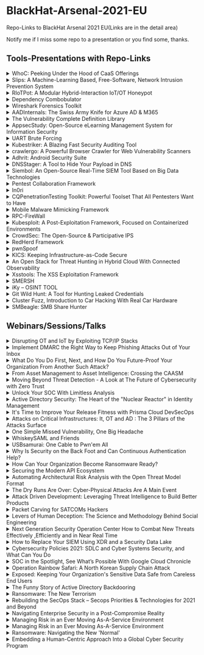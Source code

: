 # BlackHat-Arsenal-2021-EU
Repo-Links to BlackHat Arsenal 2021 EU(Links are in the detail area)

Notify me if I miss some repo to a presentation or you find some, thanks.

## Tools-Presentations with Repo-Links

<details>
  <summary>WhoC: Peeking Under the Hood of CaaS Offerings</summary>
  
Running your business-critical applications on the public cloud involves trust. You trust your cloud provider to separate your workloads from other customers' workloads. You trust your cloud provider to patch and update their software and hardware stack. For those of us with trust issues, blindly running our applications in the public cloud can be tough. Fortunately, trust can be earned through visibility, and that's where WhoC can help. WhoC provides a bit of visibility into how Container-as-a-Service (CaaS) offerings run our containers.

WhoC (Who Contains) is a container image that upon execution extracts the underlying container runtime. It doesn't try to identify the underlying runtime based on the container's cgroup configuration, the existence of a '.dockerenv' file or any other known trick. WhoC exfiltrates the actual container runtime binary from the underlying host.

In this talk Yuval will walk you through how WhoC works and show a demo in a popular CaaS offering. You'll learn a surprising truth: Linux containers can actually access one host file - the container runtime. 
  
  [https://github.com/twistlock/whoc](WhoC)

</details>

<details>
  <summary>Slips: A Machine-Learning Based, Free-Software, Network Intrusion Prevention System</summary>
  
Slips is a behavioral-based intrusion prevention system, and the first free software to use machine learning to detect attacks in the network. It is a modular system that profiles the behavior of IP addresses and performs detections in time windows. Slips' modules detect a range of attacks both to and from the protected device. Slips connects to other Slips using P2P, and exports alerts to other systems.

Slips works in several directionality modes. The concept of home network is not used to choose which detection to apply, but to choose which profile to analyze. The user can choose to detect attacks coming *to* or going *from* these profiles. This makes it easy to protect your network but also to focus on infected computers inside your network.

Among its modules, Slips includes the download/manage of external Threat Intelligence feed (including our laboratory's own TI feed), whois/asn/geocountry enrichment, a LSTM neural net for malicious behavior detection, port scanning detection (vertical and horizontal) on flows, long connection detection, etc. The decisions to block profiles or not are based on ensembling
algorithms. The P2P module connects to other Slips to share detection alerts.

Slips can read packets from the network, pcap, Suricata, Zeek, Argus and Nfdump, and can output alerts files and summaries. Having Zeek as a base tool, Slips can correctly build a sorted timeline of flows combining all Zeek logs. Slips can send alerts using the STIX/TAXII protocol.

More importantly, the Kalipso Node.js interface allows the analysts to see the profiles' behaviors and detections performed by Slips modules directly in the console. Kalipso displays the flows of each profile and time window and compares those connections in charts/bars. It also summarizes the whois/asn/geocountry information for each IP that communicates with a protected device.

  
  [https://github.com/stratosphereips/StratosphereLinuxIPS](Slips)

</details>

<details>
  <summary>RIoTPot: A Modular Hybrid-Interaction IoT/OT Honeypot</summary>
  
  With attacks against Internet of Things (IoT) and Operational Technology (OT) protocols increasing, we need proper defensive tools as well as methods for studying adversarial techniques. RIoTPot is a novel IoT/OT honeypot that is written in Go and moves beyond the traditional binary world of low vs. high interaction level. It achieves this via a modular architecture that allows for hybrid deployment of low-interaction along with high-interaction components (based on containerization techniques) as per users' preferences. RIoTPot emulates a multitude of common IoT and OT protocols such as CoAP, MQTT, Modbus, Telnet, AMQP, SSH, HTTP and UPnP.
  
  [https://github.com/aau-network-security/riotpot](RIoTPot)

</details>

<details>
  <summary>Dependency Combobulator</summary>
  The Dependency Combobulator is a modular and extensible framework to detect and prevent dependency confusion leakage and potential attacks. This facilitates a holistic approach for ensure secure application releases that can be evaluated against different sources (e.g., GitHub, Artifactory) and many package management schemes (e.g., ndm, pip, maven).

The framework can be used by security auditors, pentesters and even baked into an enterprise's application security program and release cycle in an automated fashion.
 
  https://pythonrepo.com/repo/apiiro-combobulator-python-security

</details>

<details>
  <summary>Wireshark Forensics Toolkit</summary>
  
  Wireshark is the most widely used network traffic analyzer. It is an important tool for both live traffic analysis & forensic analysis for forensic/malware analysts. Even though Wireshark provides incredibly powerful functionalities for protocol parsing & filtering, it does not provide any contextual information about network endpoints. For a typical analyst, who has to comb through GBs of PCAP files to identify malicious activity, it's like finding a needle in a haystack.

Wireshark Forensics Toolkit is a cross-platform Wireshark plugin that correlates network traffic data with threat intelligence, asset categorization & vulnerability data to speed up network forensic analysis. It does it by extending Wireshark native search filter functionality to allow filtering based on these additional contextual attributes. It works with both PCAP files and real-time traffic captures.

This toolkit provides the following functionality
- Loads malicious Indicators CSV exported from Threat Intelligence Platforms like MISP and associates it with each source/destination IP from network traffic
- Loads asset classification information based on IP-Range to Asset Type mapping which enables filtering incoming/outgoing traffic from a specific type of assets (e.g. filter for 'Database Server', 'Employee Laptop' etc)
- Loads exported vulnerability scan information exported from Qualys/Nessus map IP to CVEs.
- Extends native Wireshark filter functionality to allow filtering based severity, source, asset type & CVE information for each source or destination IP address in network logs

[https://github.com/rjbhide/wireshark-forensics-plugin](wireshark-forensics-plugin)
</details>


<details>
  <summary>AADInternals: The Swiss Army Knife for Azure AD & M365</summary>
  
AADInternals is a popular attacking and administration toolkit for Azure Active Directory and Microsoft 365, used by red and blue teamers worldwide. The toolkit is written in PowerShell, making it easy to install and use by anyone familiar with the Microsoft ecosystem.

With AADInternals, one can create backdoors, perform elevation of privilege and denial-of-service attacks, extract information, and even bypass multi-factor authentication (MFA).

Join this session to see in action the research results conducted during the past two years, including a new technique to extract AD FS signing certificates remotely.
  
https://github.com/Gerenios/AADInternals

</details>

<details>
  <summary>The Vulnerability Complete Definition Library</summary>
  
More and more security researchers treat source code as a database and use code patterns to search or query potential vulnerabilities. At the Black Hat 2021 USA conference, the 360 ​​Alpha Lab team disclosed how to use code patterns to find 11 CVEs on Chrome, and developed a 0day exploit based on this. The code pattern is essentially a set of conditions for the code, and the code that satisfies certain conditions is very likely to have vulnerabilities. However, the industry does not seem to have a publicly available tool that can accurately describe or define the necessary and sufficient conditions for a specific vulnerability. Although CodeQL (https://securitylab.github.com/tools/codeql/) is already trying to convert the vulnerability described in natural language in Common Weakness Enumeration (https://cwe.mitre.org/) into query sentences , But most of its query conditions are sufficient and non-essential conditions to form a specific vulnerability, that is, it does not include all the circumstances that form this vulnerability. These query sentences avoid the conditions that CodeQL is difficult to process or describe to improve the success rate of the query. And I personally think that the grammatical rules of SQL often cannot intuitively describe the constraints of the code and the code running process, and a large number of built-in query processes also make the learning cost higher.

Therefore, I have developed a complete definition library for vulnerabilities and believe that this library has two main advantages. First, this library can describe constraints with syntax, design ideas, and keywords similar to the code used by developers, which makes this tool have a lower learning cost. Second, this library is designed to describe the necessary and sufficient conditions for the formation of vulnerabilities. The necessary and sufficient conditions here is used to describe all possible situations that form the vulnerabilities. We should not artificially modify the search conditions to make it easier for the algorithm of the search program to search for results, but should let the search algorithm determine by itself how to search can speed up the display of results.

This library is developed based on LLVM's AST (Abstract Syntax Tree) and the constraint solver STP (Simple Theorem Prover), and supports the description of constraints on objects such as control flow, data flow, value size, variable relations, variable types, variable names, etc. The library will also contain a batch of vulnerability definitions I wrote and a simple search algorithm. I will use a simple example to demonstrate how the algorithm finds a vulnerability in a specific situation based on the vulnerability definition. All source code will be hosted on github, you can download and study by yourself.  
  
 https://github.com/antgroup-arclab/TheVulnerabilityCompleteDefinitionLibrary 

</details>


<details>
  <summary>AppsecStudy: Open-Source eLearning Management System for Information Security
</summary>
Because preventing vulnerability is less costly than redeveloping the complete application, infosec education and training become more and more actual. As a result, developers can greatly reduce the risk and expense from cyber attacks in the future by creating secure code. In addition, training the team based on the security assessment results to correct actual errors provides ongoing protection for existing and future products.

Since studying is impossible without a practical part, providing hands-on lab training for developing teams is a necessary step.
AppsecStudy - an open-source platform for seminars, training, and organizing courses for practical information security for developers and IT specialists. This tool has all the built-in basic requirements needed for organizing normal and productive training.
  
https://appsec.study
  
https://github.com/zzzteph/appsec.study
  
</details>

<details>
  <summary>UART Brute Forcing</summary>
  
With the growth of embedded systems the ability to exploit UART has become a key component of a Hardware Vulnerability Assessment. This tool focuses on Bute Forcing UART connections on embedded devices. It allow uses to define a brute forcing process for a wide variety of embedded systems

https://github.com/Merimetso-Code/UART-Hacking
</details>

<details>
  <summary>Kubestriker: A Blazing Fast Security Auditing Tool</summary>
  
Kubestriker performs numerous in depth checks on kubernetes infrastructure to identify any misconfigurations which make organisations an easy target for attackers and safeguards against potential attacks on Kubernetes clusters.

https://github.com/vchinnipilli/kubestriker
  
</details>

<details>
  <summary>crawlergo: A Powerful Browser Crawler for Web Vulnerability Scanners</summary>
  
crawlergo is a browser crawler that uses chrome headless mode for URL collection. It dynamically finds all URL requests contained in a web page through powerful automated intelligent analysis and de-duplication, providing comprehensive and high quality input for subsequent web vulnerability scanning.
  
  https://github.com/Qianlitp/crawlergo
  
</details>

<details>
  <summary>Adhrit: Android Security Suite</summary>
  
Adhrit is an open-source Android application security analysis suite. The tool is an effort to find an efficient solution to all the needs of mobile security testing and automation. Adhrit has been built with a focus on flexibility and modularization. It currently uses the Ghera benchmarks to identify vulnerable code patterns in the bytecode. Apart from bytecode scanning, Adhrit can also identify hardcoded secrets within Android applications. The tool also comes with a built-in integration to popular softwares like Jira and Slack which can be configured to automate and streamline the Android application review process. Adhrit has been presented at conferences like Black Hat Asia, OWASP Seasides and Cysinfo.
  
https://github.com/abhi-r3v0/Adhrit
</details>

<details>
  <summary>DNSStager: A Tool to Hide Your Payload in DNS</summary>
  
  DNSStager is an open-source project based on Python used to hide and transfer your payload using DNS.

DNSStager will create a malicious DNS server that handles DNS requests to your domain and return your payload as a response to specific record requests such as AAAA or TXT records after splitting it into chunks and encoding the payload using different algorithms.

DNSStager can generate a custom agent written in C or GoLang that will resolve a sequence of domains, retrieve the payload, decode it and finally inject it into the memory based on any technique you want.

You can edit the code of the DNSStager agent as you wish, and build it using your own custom execution techniques.

The main goal of using DNSStager is to help red teamers/pentesters to deliver their payloads in a stealthy channel using DNS.

  
  https://github.com/mhaskar/DNSStager
</details>

<details>
  <summary>Siembol: An Open-Source Real-Time SIEM Tool Based on Big Data Technologies
</summary>
  Siembol is an in-house developed security data processing application, forming the core of an internal Security Data Platform.

Following the experience of using Splunk, and as early adopters of Apache Metron, the team needed a highly efficient, real-time event processing engine with fewer limitations and more enhanced features. With Metron now retired, Siembol hopes to give the community an evolved alternative.

Siembol improvements over Metron:
- Components for real-time alert escalation: CSIRT teams can easily create a rule-based alert from a single data source, or they can create advanced correlation rules that combine various data sources. Moreover, Siembol UI supports importing a Sigma rule into Siembol alerting.
- Ability to integrate with other systems using dedicated components and plugin architecture for easy integration with incident response tools
- Advanced parsing framework for building fault-tolerant parsers
- Enhanced enrichment component allowing for defining rules and joining enrichment tables
- Configurations and rules are defined by a modern Angular web application, with a git-based approval process
- Supports OAuth2/OIDC for authentication and authorization in Siembol UI
- Easy installation for use with prepared docker images, helm charts and quick start guide

Siembol Use Cases:
- SIEM log collection using open-source technologies
- Detection tool for discovery of leaks and attacks on infrastructure
- Real-time stream Sigma rule evaluation without need to index logs

 https://github.com/G-Research/siembol 
</details>

<details>
  <summary>Pentest Collaboration Framework</summary>
  
Pentest Collaboration Framework - An opensource, cross-platform and portable toolkit that allows you to exchange information on the penetration testing process. It also contains a model of differentiation of rights for use by several teams or independent researchers.

One of latest major updates from previous Black Hat conference is a new feature - issue templates library which allow pentesters to create issues much more faster!
  
  https://gitlab.com/invuls/pentest-projects/pcf
</details>

<details>
  <summary>In0ri</summary>
  
Have you ever wondered how many ways there are to detect a defacement attack?

- Based on hash
- Based on signature
- Differential comparison
- Machine learning

Well, quite a lot. Nowadays, machine learning have really developed, with increasing agility and accuracy, this is
a new approach in Cyber Security in general which can adapt to new attack techniques.

In this talk, we will be presenting In0ri - a defacement detection system utilizing image-classification convolutional neural network.
There's two ways to deploy and use In0ri:
- Running off crontab by periodically visiting the URL.
- Internal agent running off the web server

With the first method, we can directly check if a path has been defaced or not.
As a system administrator, we can use the second method to check a local website with an internal Agent.

In0ri the first source machine learning project to detect defacement attacks, we will show the process of installing, training and running In0ri. After that, we will show how it succeeds to get high quality of detecting the deface attacks by using deep learning.

  
  https://github.com/J4FSec/In0ri
  
</details>


<details>
  <summary>CQPenetrationTesting Toolkit: Powerful Toolset That All Pentesters Want to Have
</summary>
  CQ Penetration Testing Toolkit supports you in performing complex penetration tests as well as shows the ways to use them, and the situations in which they apply. It guides you through the process of gathering intel about network, workstations, and servers. Common technics for antimalware avoidance and bypass, lateral movement, and credential harvesting. The toolkit allows also for decrypting RSA keys and EFS protected files as well as blobs and objects protected by DPAPI and DPAPI-NG. This powerful toolkit is useful for those who are interested in penetration testing and professionals engaged in pen-testing working in the areas of database, system, network, or application administration. Among published presented tools are CQARPSpoofer, CQCat, CQDPAPIBlobDecrypter, CQMasterKeyDecrypt, CQReverseShellGen, and many more.

https://github.com/BlackDiverX/cqtools
  
</details>

<details>
  <summary>Mobile Malware Mimicking Framework</summary>
  
Emulating malware is a great way to gain insight into the behaviour of threat actors, and to fetch the newest malware samples and modules from the source. Emulating Android malware using virtual machines is a resource intensive task that does not scale well. To resolve this, I wrote the open-source Mobile Malware Mimicking framework, or m3 in short. The framework is built to easily and scalable emulate Android malware whilst using very few resources. Currently, the renowned Anubis and Cerberus families are supported within the framework.

m3's architecture focuses on three main points: simplicity, security, and scalability. To simplify the implementation of new families, the framework is written in Java, which allows the usage of decompiled code snippets. Additionally, the framework provides internal APIs to simplify the workflow. Each bot contains a phone object, which contains many commonly used Android features in plain Java, optimised for emulation purposes. This way, decompiled code only needs minor tweaks before it is executable within the framework. The framework is secure, as unknown commands are logged and furthermore ignored. Due to its open-source nature, anyone can audit and improve the project. Due to the plain Java implementation of the bots, the framework requires very little memory, compared to the virtual machines that would otherwise be required. Adding more bots barely increases the memory usage, allowing a single machine to handle dozens of bots at once.

To use m3, one must first create one or more bots and provide all required details, after which the bots can be emulated. Logging of activities is done per bot, in both the standard output, and a log file per bot. This provides analysts with a detailed overview of the activities that occurred over time.
  
  https://maxkersten.nl/projects/m3-framework/
  
  https://github.com/ThisIsLibra/m3
</details>

<details>
  <summary>RPC-FireWall</summary>
  
In Windows based environments, RPC is the main underlying protocol required for remote administration and for Active Directory services. As such, it is often used by IT admins, but also by ransomware and advanced attackers to spread by creating remote services, scheduled tasks, DCOM objects, etc. It is also a major component in the persistency phase of attacks such as active directory DCSync, and even DC vulnerabilities such as Zerologon.

The RPC-FireWall is a simple tool to operate, which can be used by security researchers and SOC teams. It places strategically located hooks in the Windows RPC runtime, which enables the operator to audit and control every RPC call. Security researchers can use it to trace and understand how various RPC based lateral movement techniques work. SOC teams can consume the audit information, which is stored to the Event logs, into their SIEM / XDR and use it to create numerous detection rules. The RPC-FireWall also acts as a - well, firewall - which allows defenders granular control over which RPC protocols and methods are allowed, from where, by whom, etc. while potentially malicious RPC calls could be blocked. 
  
https://github.com/zeronetworks/rpcfirewall
</details>

<details>
  <summary>Kubesploit: A Post-Exploitation Framework, Focused on Containerized Environments
</summary>
  
Kubesploit is a post-exploitation HTTP/2 Command & Control server and agent written in Golang, focused on containerized environments, and built on top of Merlin project by Russel Van Tuyl (@Ne0nd0g).
It supports Go modules and has container breakout modules, kubelet attack, and scanning modules.
  
https://github.com/cyberark/kubesploit
</details>

<details>
  <summary>CrowdSec: The Open-Source & Participative IPS</summary>    
Discover CrowdSec, the open-source & participative IPS, relying on both IP behavior analysis and IP reputation. CrowdSec analyzes visitor behavior & provides an adapted response to all kinds of attacks. The solution also enables users to protect each other. Each time an IP is blocked, all community members are informed so they can also block it. Already used in 105+ countries across 6 continents, the solution builds a real-time IP reputation database that will benefit individuals, companies, institutions etc.
    
 https://github.com/crowdsecurity/crowdsec
</details>

<details>
  <summary>RedHerd Framework</summary>
  
RedHerd is a collaborative serverless framework for orchestrating a geographically distributed set of assets in order to simulate/conduct complex offensive cyberspace operations. The design and implementation of RedHerd perfectly fit the Open Systems Architecture design pattern, thanks to the adoption of both open standards and wide-spread open source software components.

The framework allows to seamlessly deploy a ready-to-use infrastructure that can be adopted for effective conduct, simulation and training purposes, by reliably joining a real-world cyberspace battlefield in which red and blue teams challenge each other to reach their goals. These elements lead to the Offensive Cyberspace Operations as a Service (OCOaaS) paradigm, which involves a complete software solution, locally set up, remotely deployed or Cloud-based, offering a layer of abstraction placed in front of the operative infrastructure and tools.

In this way, the operational actors have the opportunity to focus on the task execution, while ignoring all of the collateral activities. In addition, OCOaaS provides a flexible and quickly deployable solution to reduce costs. The RedHerd framework is a practical implementation of this model empowering the approach with strong orchestration capabilities and other additional features.
  
https://github.com/redherd-project/redherd-framework  
</details>

<details>
  <summary>pwnSpoof</summary>
  
PWNSpoof produces realistic but unique incident response logs, with plenty of customisation options and an injected attack sequence to boot. Each user session (and we produce thousands over a customisable period of time) follows a dynamic pattern, which prevents simple filtering and delivers an authentic dataset. Currently pwnSpoof generates IIS logs for dummy banking and social media applications in the standard IIS log format (W3SVC) which can be consumed by most SIEM solutions. It injects a configurable number of attacks, including login bruteforce and parameter injection.

pwnSpoof randomises session times to produce a realistic pattern of activity that idles overnight and peaks during business hours. It randomises source IPs according to a weighted geo table, providing realistic iplocation patterns such as 99% UK and 1% EU. This allows us to set attacker source IPs to countries of hacking notoriety or allow it to blend in.

pwnSpoof is able to generate unique log bundles every time so is perfect for incident response and threat hunting training serials. The student then has to find the attack amongst the high entropy background noise in order to find the indicators of compromise and comprehend the attackers activity. Typically a student will need to identify which account was compromised, the timestamp of a log or the source IP of the attacker. pwnSpoof produces a seperate answer file, which can be used directly by the student or ingested by CTF tool for points based scoring.

There's no benefit to cheating, as every student has a different challenge.
  
https://github.com/punk-security/pwnspoof  
</details>


<details>
  <summary>KICS: Keeping Infrastructure-as-Code Secure</summary>
  
Infrastructure as Code (IaC) makes deploying cloud or container configurations scalable and faster. If you are launching a microservice into a Kubernetes cluster, or even building an entire AWS virtual infrastructure, IaC can automate the deployment. By building repeatable templates you can also ensure that deployments happen exactly as you design, every time.

However, errors in infrastructure configuration are now regarded as the second biggest cause of data breaches. There are many ways to give adversaries an advantage through security misconfigurations. Overly permissive storage volumes, unauthenticated database access, or ports left open to the internet have all been a cause of compromise. The solution? Treat your infrastructure code the same as your application code. During your build process, use tools to scan for infrastructure misconfigurations. When you find them raise alerts or even break the build. 

In this session, we will discuss common types of IaC misconfigurations, and demonstrate a free, open source security tool that developers can build into their pipelines to help protect infrastructure from compromise.
  
https://github.com/Checkmarx/kics  
</details>

<details>
  <summary>An Open Stack for Threat Hunting in Hybrid Cloud With Connected Observability
</summary>
  
We present a cloud-native threat hunting architecture built on open-source technologies. The security architecture integrates SysFlow and Kestrel to provide connected endpoint observability, edge analytics, and a cyber-reasoning stack that enables threat hunters to quickly and uniformly perform threat hunting and investigation across cloud and premise environments. This facilitates a new threat discovery methodology in which declarative hunting flows automate the search for behavioral attack patterns and indicators of compromise in telemetry data streams that are automatically tagged with attack TTPs. We show how these two open-source frameworks can deploy and scale natively on cloud environments to discover attacks and security breaches against cloud services and container infrastructures.

SysFlow is an open observability framework that lifts and normalizes the representation of system activities into a compact entity-relational format that records workload behaviors by connecting single-event and volumetric flow representations of process control flows, file interactions, and network communications. It drastically reduces data footprints over existing approaches and is particularly suitable for large scale cloud-wide monitoring and forensic investigation of sophisticated cyber-attacks that may not be discovered for long periods of time.

Kestrel is a threat hunting language for creating composable, reusable, and shareable hunt flows. It brings two key innovations to the security community: (i) a composable way of expressing hunting knowledge for threat hypothesis development and reasoning over entity-relational data abstractions, and (ii) an open-source language runtime to compute how to perform hunting steps and execute them in a distributed fashion at the local hunting site, remote data sources, and in the cloud.

We will demonstrate through live threat hunting scenarios how the two open-source projects can help create a powerful open platform for gaining operational awareness and alleviating key pain points in integrating security solutions into a "single-pane-of-glass" for effective and shareable threat hunting in the cloud.

https://github.com/opencybersecurityalliance/kestrel-lang
</details>

<details>
  <summary>Xsstools: The XSS Exploitation Framework</summary>
  
  XSS is one of the most common bug found on web application but the impact is often underestimated, and I think we can blame POC doing only an alert for that.While proving arbitrary code execution seems enough for bug hunters, people with less security knowledge may fail to grasp all the thing we can do with a bit of JavaScript.
It's our job to explain and prove the impact but writing custom payload for every scope can be tiresome, because a XSS can trigger it a lot of different context reusing the same attack is often impossible.

Xsstools is a new exploitation framework from bug bounty hunter and red teamer. It will help you build powerful and reusable payload that can be "compiled" to work in every situation.

The framework come with all the common goodies you might need:
- form submission with csrf token
- data exfiltration via multiple channels
- click and keylogger
- DOM manipulation
- Clickjacking helpers
- and much more

New features will be released for Black Hat armory:
- cache only spidering
- persistent exploitation

This tool is available on GitHub https://github.com/yeswehack/xsstools under GPL-3.0 License. 
</details>

<details>
  <summary>SMERSH</summary>

It's a collaborative open source tool to manage pentest campaigns.
You can install it via Docker ( it includes an Angular front end with a symfony API )
There is also a python client for the bearded ones.
The graphical interface allows you to add your scope and vulnerabilities and exchange information with your hacker partners in a Quick and easy way (also possible to generate report).

https://github.com/CMEPW/Smersh
  
</details>

<details>
  <summary>iKy – OSINT TOOL</summary>
  
iKy is an Open Source project. From an e-mail or other selectors (username, twitter, instagram, etc) it tries to collect data to later convert them into visual information
OSINT tools are many and varied. But with iKY it was sought, apart from a good performance, an attractive graphic visual supported by the fact that neuroscientifically the brain interprets images better and faster than numbers and letters

https://github.com/kennbroorg/iKy
</details>

<details>
  <summary>Git Wild Hunt: A Tool for Hunting Leaked Credentials
</summary>
  
Git Wild Hunt is a tool designed to search and identify leaked credentials at public repositories such as Github. Git Wild Hunt searches for footprints and patterns of over 38 of the most used secrets/credentials on the internet, especially those used in Devops and IT Operations. This tool helps developers and security operation departments discover leaked credentials in public repositories. This tool is also a recon tool for red teamers and pentesters, as it also provides metadata from leaks such as usernames, company names, secret types, and dates.

https://github.com/d1vious/git-wild-hunt
</details>

<details>
  <summary>Cluster Fuzz, Introduction to Car Hacking With Real Car Hardware</summary>
  
Join us for hands-on interaction with the PD0 'Car in a box' -- a fully working test platform for automotive security including most of the ECUs from a 2014 Peugeot 208. Attendees will receive a quick introduction to CAN bus networks, how they are insecure by default, and how this can be exploited to change data and displays. All laptops will be equipped with a nano-can adapter and an instrument cluster which will have some scripts to allow fuzzing of the clusters. As a bonus, we will be using Twitter to control some of the dials on PD0 by tweeting specific information.
  
https://github.com/mintynet/car-in-a-box
  
</details>

<details>
  <summary>SMBeagle: SMB Share Hunter</summary>
  
SMBeagle is executed on end-user devices with a standard domain users account.  SMBeagle will then identify all connected networks using existing mapped drives, application connections, local networks and subnet masks.  SMBeagle will then scan all identified network ranges for open SMB shares.  Once it finds an SMB connection it will audit the file and folder structure and record the applied permissions.

This information is logged in an elastic index to be dashboarded within Kibana.  Giving application owners and IT operation teams greater insight into what network shares are available to users and highlight insecure network shares which are susceptible to RANSOMWARE attacks.

SMBeagle can be run multiple times from multiple user contexts to identify the business risk to RANSOMWARE.

SMBeagle can be used during a pentest engagement to identify business-sensitive data and system credentials in configuration files and scripts. We believe SMBeagle will become a defacto tool for all stages of pentesting, allowing low privilege windows domain accounts to find vector for privilege escalation and allowing privileged accounts to quickly identify collections of sensitive business data.

Utilising elastic backend storage provides rich data filtering and analysis, with auto documentation.
  
https://github.com/punk-security/SMBeagle

</details>

## Webinars/Sessions/Talks

<details>
  <summary>Disrupting OT and IoT by Exploiting TCP/IP Stacks</summary>
  
We will demonstrate an attacker’s journey to disrupt a model smart building - which could be a residence, an office, or any critical facility like a hospital - using only TCP/IP stack vulnerabilities, which are known to affect large numbers of devices at a time.

Attendees will interact with a tool to identify the TCP/IP stack running on a target device (using techniques such as banner grabbing, ICMP querying and TCP fingerprinting), a static analysis tool to find DNS-based vulnerabilities on TCP/IP stacks, and finally an exploit scenario involving a DNS-based RCE on a development board, an FTP-based DoS on a PLC and a TCP-based DoS on the switch connecting them.

The physical effects on the model building include switching on or off lighting and ventilation systems. We will also discuss how a similar exploit scenario can lead to other types of physical effects in critical infrastructure.
 
  https://www.forescout.com/resources/amnesia33-how-tcp-ip-stacks-breed-critical-vulnerabilities-in-iot-ot-and-it-devices/
  
  !!!404 at the Webinar Link at the bottom of the pages!!! Maybe you got more luck

</details>

<details>
  <summary>Implement DMARC the Right Way to Keep Phishing Attacks Out of Your Inbox</summary>
  
DMARC, SPF, and DKIM are global anti-domain-spoofing standards, which can significantly decrease phishing attacks. Implemented correctly they allow you to monitor email traffic, quarantine suspicious emails and reject unauthorized emails. But less than 30% of organizations are actually using them. And even fewer are using them correctly.

In this session, Roger Grimes, KnowBe4’s Data-Driven Defense Evangelist, will teach you how to enable DMARC, SPF, DKIM the right way. You’ll learn:

    How to best configure DMARC and other defenses to prevent phishing attacks
    What common configuration mistakes organizations make
    Why a strong human firewall is your best last line of defense
  
https://blog.knowbe4.com/implement-dmarc-the-right-way-to-keep-phishing-attacks-out-of-your-inbox
</details>


<details>
  <summary>What Do You Do First, Next, and How Do You Future-Proof Your Organization From Another Such Attack?</summary>
  
You have just learned that your organization has been hit with a new variant of REvil ransomware
Every minute counts. What you do first, next, and how you future-proof your organization from another such attack is critical in the first 24 hours of a breach.
Join us for “Race Against Time,” a simulation event where Cortex, by Palo Alto Networks, provides the critical steps Security Operations teams need to do in the first 24 hours to investigate and respond to an attack.  
  
</details>


<details>
  <summary>From Asset Management to Asset Intelligence: Crossing the CAASM</summary>
  
As the sprawl of devices, device types, and solutions continues to skyrocket, environments only grow more complex.
But there's good news: asset management has evolved. Today’s “asset intelligence” moves from a spreadsheet approach to an API-driven, always up-to-date view into all assets via integrations of existing tools, data correlation at scale, and querying capabilities to find and respond to gaps. Join this session to learn how asset intelligence and the emerging Cyber Asset Attack Surface Management (CAASM) category improves security hygiene, reduces manual work, and remediate gaps.
  
https://store.isaca.org/s/community-event?id=a334w000004SGuCAAW
</details>

<details>
  <summary>Moving Beyond Threat Detection - A Look at The Future of Cybersecurity with Zero Trust</summary>
  
Join ThreatLocker CEO, Danny Jenkins as he discusses the state of cybersecurity and how to protect against ransomware with a zero trust architecture.
</details>

<details>
  <summary>Unlock Your SOC With Limitless Analysis</summary>
  
Imagine if you never again had to discard data, performing machine learning, threat intelligence lookups, proactive hunting, and more — at cloud scale, with no interruptions to your workflows.
Join this talk to explore the possibilities unlocked by the power to analyze all of your security-relevant data. Tackle any conceivable SecOps use case by exploring data from across your entire stack of technologies and applications. Uncover long-dwelling threats and markers of newly discovered exploits by examining years of data. And do it all with Elastic Security, the world’s only free and open SIEM and XDR solution.
  
https://www.elastic.co/de/webinars/unlock-your-soc-stop-threats-with-limitless-xdr  
</details>


<details>
  <summary>Active Directory Security: The Heart of the "Nuclear Reactor" in Identity Management</summary>
  
In all the recent breaches, attackers had one goal: to gain access to privileged accounts and roam freely through the network. They can then target sensitive assets and make Ransomware or data exfiltration breach attacks effective.

Behind identity thefts, there is always an insecure Active Directory (AD) deployment. AD is the Heart of the "Nuclear Reactor" of identity management. It has become a prime target for attackers to elevate privileges and facilitate lateral movement. 

In this session, we'll cover the main attack paths on AD, and how identity management programs need to evolve from a semi-annual audit stage to near-real-time prevention and detection capability around Active Directory.
  
  https://www.tenable.com/events/black-hat-europe-2021
</details>

<details>
  <summary>It's Time to Improve Your Release Fitness with Prisma Cloud DevSecOps</summary>
  
It's time to align security to the app lifecycle, improve the developer experience, and ensure we are releasing apps that are safe the first time, every time. With Prisma Cloud, customers don’t need to wait until the application is running to identify security risks. Prisma Cloud eliminates the necessity to review lots of security alerts and iterate your apps once again, adding overhead on developers and affecting your release fitness. We help you improve release velocity and the reliability of your apps as well as support your overall agility as a business.
  
  https://www.paloaltonetworks.com/prisma/cloud/devsecops
  
</details>

<details>
  <summary>Attacks on Critical Infrastructures: It, OT and AD : The 3 Pillars of the Attacks Surface</summary>
  
Attacking critical infrastructures is not just a matter of cybercrime. Its impact extends far beyond. When a hospital is down for days or a water supplier is compromised, these attacks have profound human consequences.

IT, OT and Active Directory are the 3 pillars of the attack surface in critical infrastructure systems. New paradigms, like remote work and cloud adoption, are increasing the risk to systems newly exposed to the Internet.

In this session, we will focus on an example in the Healthcare industry to show how to mitigate this risk by having a continuous, unified approach to risk-based vulnerability that embraces IT and OT assets and Active Directory.

https://www.tenable.com/events/black-hat-europe-2021
</details>

<details>
  <summary>One Simple Missed Vulnerability, One Big Headache</summary>

Developers are often regarded as the superhumans that know it all and can do everything. This is more than often true, however, if we start blaming them for errors in the security specter of their code we are doing them wrong. It is not their fault, but more the overall way on how development is completed from the architecture to the release. This presentation will explore how easy it is to miss security-related details that can be used by attackers to breach the victim’s data. If these go undetected throughout your SDLC and make it through your DevOps process to the release, then devastation is unavoidable. Therefore, we will conclude by showing you how to identify them at the right place and time to avoid delays in your delivery schedule.

https://www.cybersecuritycloudexpo.com/global/talk/virtual-presentation-one-simple-missed-vulnerability-one-big-headache/
</details>

<details>
  <summary>WhiskeySAML and Friends</summary>
  
Solorigate was one of the most significant cybersecurity attacks we have ever faced. One tactic used during the attack was to extract a token signing certificate from the on-prem Active Directory Federation Services (ADFS) server. With the certificate, adversaries were able to impersonate any user of the target organization and exfiltrate information. The technique used to extract the certificate required access to the target server.

Secureworks is constantly conducting primary research to find new vulnerabilities and techniques the adversaries may exploit. Based on this research, we are also conducting applied research to build proofs-of-concept and tools to demonstrate and automate the exploitations.

In this talk, we will introduce a new technique that allows extracting the signing certificate remotely without logging in on the target server. We'll cover the conceptual design of the new technique and walk through how it was developed and we will introduce/demonstrate three tools written in Python, which allows performing the whole attack remotely and automatically with a small input data set and the weaponization of the technique.
  
  https://www.secureworks.com/blog/going-for-the-gold-penetration-testing-tools-exploit-golden-saml
  
</details>

<details>
  <summary>USBsamurai: One Cable to Pwn'em All</summary>
  
During the last years, hardware implants have become a popular attack vector in air-gapped environments such as industrial networks: Stuxnet (2010), Operation Copperfield (2017), and the recent ransomware attack that has led to a shutdown in a US natural gas facility are only some notable cases. In parallel, in an effort to raise the bar of red-teaming operations, security researchers have been designing and releasing powerful open-source devices with the intent to make Red-Teaming operations even more interesting and disruptive. Smoothing the path to new TTPs and improving old ones. As a result, hardware implants should always be included in the threat modeling of an industrial facility.
  
</details>

<details>
  <summary>Why Is Security on the Back Foot and Can Continuous Authentication Help?</summary>
  
Digital technology developments have been turbo-charged in the past 18 months. Organizational engagement with customers and citizens has been reimagined. Running an enterprise, irrespective of size, has evolved dramatically. The pace of change shows little sign of slowing, and organizations are battling to keep up with and get ahead of demand and what their competition is capable of. The security function has had to turn on a sixpence and security has gone “haywire” in attempts to match the pace of organizational change. What can they do to get ahead of the game? Identity isn’t a bad place to start, and in this session we look at the challenges facing the organization from a security perspective and the role of continuous authentication in addressing these challenges over the next few years.

</details>

<details>
  <summary>How Can Your Organization Become Ransomware Ready?</summary>
  
Ransomware attacks have rapidly increased in frequency and severity. What was initially considered a nuisance has been adopted by sophisticated attackers in complex, multi-phased attacks. The total cost of ransomware attacks can climb into millions of dollars. This is why Pentera, the Automated Security Validation platform, added the first active ransomware emulation framework, applying real and safe ransomware tactics and techniques, to your organization’s framework. This framework enables you to validate your organization’s readiness against a ransomware attack at any given moment.

  
</details>

<details>
  <summary>Securing the Modern API Ecosystem</summary>
Stopping API attacks requires a 360-degree view of API security risks and collaboration between security and development teams. From secure API development and testing to runtime threat defense, through continuous API posture management, APIs present a new attack surface to defend. We will explore strategies to efficiently achieve an active, sophisticated API defense posture across each phase of the API lifecycle. A key focus will be on practices that employ automation to dramatically improve control and without stifling innovation and speed.

  https://www.eccu.edu/how-can-you-secure-the-modern-api-ecosystem/
  
</details>

<details>
  <summary>Automating Architectural Risk Analysis with the Open Threat Model Format</summary>
  
Architectural risk analysis is a crucial security activity that’s typically carried out manually in workshops. Although valuable, they are often time-consuming, and with engineering teams under increasing pressure to deliver software faster, they require techniques to automate as much of the process as possible.
Fraser will explore these challenges and how Infrastructure as Code is uniquely able to meet them. He’ll introduce the Open Threat Model (OTM) format and how to create files automatically using open source tools. We’ll look at how you can operationalize threat modeling with OTM into a DevSecOps workflow - useful if you have multiple teams using different technologies.

</details>


<details>
  <summary>The Dry Runs Are Over: Cyber-Physical Attacks Are A Main Event
</summary>
  SolarWinds. Oldsmar. JBS. Colonial Pipeline. High-impact cyberattacks on our physical world have leapt from thriller movie theories to real-time calamities. From disruptions in fuel production and delivery to shortages of meat and cheese on grocery store shelves, these attacks have very real consequences. Making matters worse, bad actors have set the precedent to demand growing ransoms by staging increasingly brazen attacks. Join us to explore a brief history of how we got here, why these attacks are so seemingly easy to conduct, and what we should do to keep them from escalating to dangerous new heights.

</details>

<details>
  <summary>Attack Driven Development: Leveraging Threat Intelligence to Build Better Products
</summary>
Nearly every organization claims to do vulnerability research and threat intelligence, but how does that filter into building a better product? At Trend Micro, our end-to-end lifecycle of threat research allows us unparalleled access into all phases of the lifecycle of a bug: from finding to reporting to patching to exploitation. At each stage of this process, information about the vulnerability provides defenders the opportunity to implement strategies to mitigate the threat. This talk covers the various types of investigation and analysis done by Trend researchers and how this data improves products to provide class-leading protections for our customers.

  
  https://www.youtube.com/watch?v=ltzuP1wFZjQ
</details>

<details>
  <summary>Packet Carving for SATCOMs Hackers</summary>
  
Satellite broadband services from geostationary orbit are often unencrypted and can leak important and sensitive information to anyone with basic hardware and software knowledge. In this lab, we'll get some hands-on experience working with modern satellite internet protocols. We'll have environments set up where you can play with satellite data in a variety of formats and use open-source tools to convert satellite traffic recordings into meaningful traffic captures. The labs are designed for diverse backgrounds and skill levels so no prior experience with programming, SATCOMs, or protocol reversing is necessary, but, if you have it, there's stuff that should be fun for you too.
  
</details>

<details>
  <summary>Levers of Human Deception: The Science and Methodology Behind Social Engineering
</summary>
  
No matter how much security technology we purchase, we still face a fundamental security problem: people. Explore the different levers that social engineers and scam artists pull to make us more likely to do their bidding.
Roger will share his insights and examples of mental manipulation in everyday life: from the tactics used by tricky advertisers to sophisticated social engineering and online scams. Additionally, we’ll look at how to ethically use the very same levers when educating your users.
Key Takeaways

    The Perception Vs. Reality Dilemma 
    Understanding the OODA (Observe, Orient, Decide, Act) Loop 
    How social engineers and scam artists achieve their goals by subverting
    How we can defend ourselves and our organizations
  
https://techtalksummits.com/event/virtual/webinar/levers-of-human-deception-the-science-and-methodology-behind-social-engineering2
</details>

<details>
  <summary>Next Generation Security Operation Center How to Combat New Threats Effectively ,Efficiently and in Near Real Time</summary>
  
Current SOCs typically focus on SIEM as the nerve centre and hub. And the standard modus operandi has been to onboard all log sources from Network, (Hosts) OS, Endpoints and Cloud (rarely possible) and then hope for magic (correlation) to happen. There is a substantial time wasted in setting it up by ‘tuning’ log sources. And there is a huge challenge as a hierarchy of L1-L3 analysts is set up so even when there are real security issues- it takes too much time to actually respond in a timely manner.
So in short, Gen 1 SoCs are : too expensive to run, too slow to react and still do not do the job effectively.
The solution lies in a better way to set up Stiching of data across Network, Endpoints and Cloud Telemetry that clearly indicates that when a security incident has happened- its impact on Network, Hosts, Endpoints and Cloud is ‘stitched’ into 1 story. Thus giving the analysts a proper ‘Stitch(ed) story) in Time’ to act quickly. 

https://www.cybersecuritycloudexpo.com/global/talk/next-generation-security-operations-centre-how-to-combat-new-threats-effectively-efficiently-and-in-near-real-time-basis/
</details>


<details>
  <summary>How to Replace Your SIEM Using XDR and a Security Data Lake
 </summary>
  
NETGEAR gained a clarity into incidents using automatic investigations of alerts and threat signals, with advanced correlations across attack surfaces, delivering the essential context the SOC needs to act on legitimate threats.

By combining Hunters XDR with Snowflake’s Security Data Lake, the retailer eliminated the high data storage costs associated with SIEM, allowing NETGEAR to stop making sacrifices on data retention and avoid compromising on the number of data sources.
  
https://www.youtube.com/watch?v=7EUXAhO_QDo
</details>


<details>
  <summary>Cybersecurity Policies 2021: SDLC and Cyber Systems Security, and What Can You Do
</summary>
  
2021 holds a special place in infosec land when it comes to novel cyber attacks — from ransomware supply-chain incidents like Kaseya’s, where threat actors demanded a $70 million ransom, to $600 million heists against cryptocurrency exchanges, stemming from exploits or rogue insiders, to next-generation attacks like the Codecov incident and threats to open-source ecosystems.

Join this session to learn about the latest developments in the areas of cybersecurity laws and policy that governments around the world—US, UK, EU, are introducing, and what your organization can do—with a special focus on SBOMs and software supply-chain security.
</details>


<details>
  <summary>SOC in the Spotlight, See What’s Possible With Google Cloud Chronicle
</summary>
  
Google Cloud is taking a radically different approach to solving the modern security challenges of the SOC. Our decades of experience pioneering differentiated approaches to security inform our most powerful security offerings like Chronicle.

Learn how you can leverage a new solution-driven approach to transform your SOC and hear lessons learned from our customers like BBVA and Viacom/CBS who are implementing Chronicle and our security models in complex environments.  
</details>

<details>
  <summary>Operation Rainbow Safari: A North Korean Supply Chain Attack</summary>
North Korea conducted multiple operations against entities involved in COVID-19 related research and policy development throughout 2020.
NICKEL ACADEMY (aka Lazarus, Labyrinth Chollima, Zinc) and NICKEL KIMBALL (Kimsuky) were both publicly reported to be conducting COVID-related campaigns. One group that didn’t make the headlines was NICKEL HYATT (aka Stonefly, Silent Chollima, Andariel). This presentation will walk through a network intrusion at a life sciences company that Secureworks assisted , highlighting adversary tradecraft and exploring defender options for detections and response.
</details>

<details>
  <summary>Exposed: Keeping Your Organization's Sensitive Data Safe from Careless End Users</summary>

While data security is at the forefront for many IT and security teams, for most employees, security is an afterthought. They just want to access the data they need, when they need it, to do their jobs. And if security practices feel too cumbersome or complicated, they’ll find workarounds—or worse, skip security altogether. This creates dangerous vulnerabilities, especially in today’s hybrid office/remote environment. Organizations must find the balance between data security and usability so end users don’t bypass important practices.
Join PKWARE’s Arif Khan as he discusses the challenges of data security versus usability and finding the right balance.
  
  https://www.grcworldforums.com/on-demand-content/exposed-keeping-your-organizations-sensitive-data-safe-from-careless-end-users/2813.article
</details>

<details>
  <summary>The Funny Story of Active Directory Backdooring</summary>
  
Security practitioners know that Active Directory (AD) is the top target for privilege escalation and lateral movement during an attack, but did you know that AD is an inexhaustible reservoir for creating backdoors? During this session, we will explain how AD can be hijacked to create backdoors that can be used for future infections. We will also discuss how to spot them, as well as remediations to clean up AD following an APT or ransomware attack.
  

</details>

<details>
  <summary>Ransomware: The New Terrorism</summary>
  
While encryption serves as a fundamental element of data security, when it is used by an adversary to deny organizations access to their own data, the consequences can be devastating. Recent security incidents directed at critical infrastructure have resulted in the United States DOJ and FBI elevating the severity of ransomware to considered on par with terrorism. Ransomware gangs, with ties to criminal organizations worldwide, have been tied to some of the most destructive attacks in recent years. Omdia will outline some of the challenges that organizations face in their ability to prepare for and respond to ransomware attacks and highlight best data security practices to help mitigate the hurdles of this evolving threat.
  
https://omdia.tech.informa.com/OM019416/Ransomware-The-new-terrorism

</details>


<details>
  <summary>Rebuilding the SecOps Stack – Secops Priorities & Technologies for 2021 and Beyond</summary>
  
Enterprise cybersecurity operations (SecOps) technology architectures have remained surprisingly static over the past decade. Today, a confluence of long-awaited technology advancements and unexpected global events are ushering in a new generation of SOC capabilities, and with them dramatic ramifications. This presentation will not only examine how industry changes are affecting SecOps business and technical priorities but also how solutions are evolving to realign and even remake the SOC technology stack.  Specific areas of focus will include:

    Omdia's view of enterprise SOC technology priorities, based on exclusive survey results
    Detailing how Next-Generation SIEM solutions will drive enterprise threat detection & response evolution
    Understanding the emerging XDR technology landscape, and the implications for traditional SIEM-based SOC architectures

https://vimeo.com/578500429
</details>

<details>
  <summary>Navigating Enterprise Security in a Post-Compromise Reality</summary>
  
Every organisation gets compromised - it’s how fast you detect and respond to an incident that counts. This is especially important when you look at trends like the overnight move to remote work, the rise in encrypted traffic and acceleration of cloud adoption, as well as the proliferation of enterprise IoT that have expanded the attack surface and complicated the job of security professionals. We’ll explore those trends and the opportunity that lay ahead for security teams post-compromise to prevent an event that results in an outage or an incident from becoming a full-scale data breach.
</details>


<details>
  <summary>Managing Risk in an Ever Moving As-A-Service Environment</summary>
  
In the infrastructure and platform-as-a-service worlds, application developers are the new infrastructure superstars. With concepts ranging from containers to infrastructure-as-code, we are experiencing a paradigm shift in how tightly coupled application code and related infrastructure are but often security is under-represented in this equation. Join Orca Security for a discussion around how to understand new security conventions and controls of the as-a-service era, and how to achieve visibility and governance of these controls within application infrastructure that never sleeps.

https://youtu.be/ROwzDkz3AB4
</details>

<details>
  <summary>Managing Risk in an Ever Moving As-A-Service Environment</summary>
  
In the infrastructure and platform-as-a-service worlds, application developers are the new infrastructure superstars. With concepts ranging from containers to infrastructure-as-code, we are experiencing a paradigm shift in how tightly coupled application code and related infrastructure are but often security is under-represented in this equation. Join Orca Security for a discussion around how to understand new security conventions and controls of the as-a-service era, and how to achieve visibility and governance of these controls within application infrastructure that never sleeps.

https://youtu.be/ROwzDkz3AB4
</details>

<details>
  <summary>Ransomware: Navigating the New 'Normal'</summary>
  
It's the same story, different victim, over and over: a hospital, school system, or business (think Colonial Pipeline) gets hit with a ransomware attack that locks down their servers, their operations, and in the case of healthcare organizations, places their patients at physical risk. Even with increased awareness, known best practices, and now, the governments like the US putting the squeeze on attackers and their cryptocurrency cover, there's still no real end in sight to ransomware.

A panel of security experts will discuss and debate why ransomware attacks are so easy to pull off, why they're so hard to stop - and what organizations need to do to double down on their defenses against one of these debilitating cyberattacks.
</details>

<details>
  <summary>Embedding a Human-Centric Approach Into a Global Cyber Security Program</summary>
  
Humans are the weakest link in cyber security – or so the famous saying goes! This talk will challenge this age old expression to focus on the human elements of the protection pillars; people, process, and technology.

Organisations have an overwhelming focus on technology in cyber security defences including offensive red-team operations to highlight weaknesses. Yet the numbers of successful attacks are still increasing; both in frequency and impact.

It is time that as an industry we start to think differently about our approach; considering the human-centric notions as part of our technological advances, throughout our entire ecosystem and security lifecycle. The aviation sector is a pioneer of this technique; so how is this thinking being adopted in the cyber security program of Airbus?

</details>








